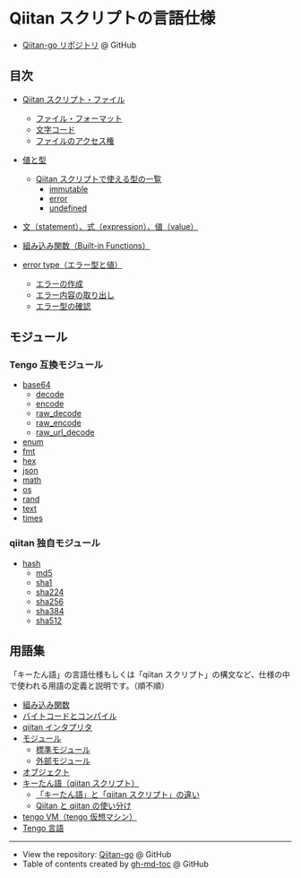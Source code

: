 <!-- Code generated using /gen/gen_readme.sh; DO NOT EDIT. -->
# Qiitan スクリプトの言語仕様

- [Qiitan-go リポジトリ](https://github.com/Qiitadon/Qiitan-go) @ GitHub

## 目次

* [Qiitan スクリプト・ファイル](./specs/001_language_syntax/001_scrip_file.md#qiitan-スクリプトファイル)
  * [ファイル・フォーマット](./specs/001_language_syntax/001_scrip_file.md#ファイルフォーマット)
  * [文字コード](./specs/001_language_syntax/001_scrip_file.md#文字コード)
  * [ファイルのアクセス権](./specs/001_language_syntax/001_scrip_file.md#ファイルのアクセス権)

* [値と型](./specs/001_language_syntax/002_values_and_types.md#値と型)
  * [Qiitan スクリプトで使える型の一覧](./specs/001_language_syntax/002_values_and_types.md#qiitan-スクリプトで使える型の一覧)
    * [immutable](./specs/001_language_syntax/002_values_and_types.md#immutable)
    * [error](./specs/001_language_syntax/002_values_and_types.md#error)
    * [undefined](./specs/001_language_syntax/002_values_and_types.md#undefined)

* [文（statement）、式（expression）、値（value）](./specs/001_language_syntax/003_else.md#文statement式expression値value)


* [組み込み関数（Built\-in Functions）](./specs/002_builtin_functions.md#組み込み関数built-in-functions)

* [error type（エラー型と値）](./specs/002_functions/011_type_error.md#error-typeエラー型と値)
  * [エラーの作成](./specs/002_functions/011_type_error.md#エラーの作成)
  * [エラー内容の取り出し](./specs/002_functions/011_type_error.md#エラー内容の取り出し)
  * [エラー型の確認](./specs/002_functions/011_type_error.md#エラー型の確認)

## モジュール

### Tengo 互換モジュール

* [base64](./modules_tengo/base64.md#base64)
  * [decode](./modules_tengo/base64.md#decode)
  * [encode](./modules_tengo/base64.md#encode)
  * [raw\_decode](./modules_tengo/base64.md#raw_decode)
  * [raw\_encode](./modules_tengo/base64.md#raw_encode)
  * [raw\_url\_decode](./modules_tengo/base64.md#raw_url_decode)
* [enum](./modules_tengo/enum.md#enum)
* [fmt](./modules_tengo/fmt.md#fmt)
* [hex](./modules_tengo/hex.md#hex)
* [json](./modules_tengo/json.md#json)
* [math](./modules_tengo/math.md#math)
* [os](./modules_tengo/os.md#os)
* [rand](./modules_tengo/rand.md#rand)
* [text](./modules_tengo/text.md#text)
* [times](./modules_tengo/times.md#times)

### qiitan 独自モジュール

* [hash](./modules_qiitan/hash.md#hash)
  * [md5](./modules_qiitan/hash.md#md5)
  * [sha1](./modules_qiitan/hash.md#sha1)
  * [sha224](./modules_qiitan/hash.md#sha224)
  * [sha256](./modules_qiitan/hash.md#sha256)
  * [sha384](./modules_qiitan/hash.md#sha384)
  * [sha512](./modules_qiitan/hash.md#sha512)

## 用語集

「キーたん語」の言語仕様もしくは「qiitan スクリプト」の構文など、仕様の中で使われる用語の定義と説明です。（順不順）

* [組み込み関数](./index/built_in_functions.md#組み込み関数)
* [バイトコードとコンパイル](./index/bytecode_compile.md#バイトコードとコンパイル)
* [qiitan インタプリタ](./index/interpreter.md#qiitan-インタプリタ)
* [モジュール](./index/module.md#モジュール)
  * [標準モジュール](./index/module.md#標準モジュール)
  * [外部モジュール](./index/module.md#外部モジュール)
* [オブジェクト](./index/object.md#オブジェクト)
* [キーたん語（qiitan スクリプト）](./index/qiitanlang.md#キーたん語qiitan-スクリプト)
  * [「キーたん語」と「qiitan スクリプト」の違い](./index/qiitanlang.md#キーたん語とqiitan-スクリプトの違い)
  * [Qiitan と qiitan の使い分け](./index/qiitanlang.md#qiitan-と-qiitan-の使い分け)
* [tengo VM（tengo 仮想マシン）](./index/tengo_vm.md#tengo-vmtengo-仮想マシン)
* [Tengo 言語](./index/tengolang.md#tengo-言語)

---

- View the repository: [Qiitan-go](https://github.com/Qiitadon/Qiitan-go) @ GitHub
- Table of contents created by [gh-md-toc](https://github.com/ekalinin/github-markdown-toc.go) @ GitHub
